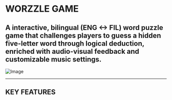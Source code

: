 # WORZZLE GAME

## A interactive, bilingual **(ENG <-> FIL)** word puzzle game that challenges players to guess a hidden five-letter word through logical deduction, enriched with audio-visual feedback and customizable music settings. 

![Image](https://github.com/user-attachments/assets/a1924524-b25d-4693-89ef-72b6e5789d61)

---

 ## KEY FEATURES
